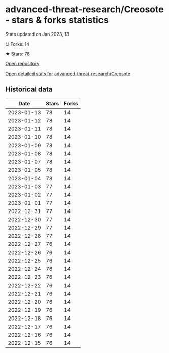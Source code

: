 # advanced-threat-research/Creosote - stars & forks statistics

Stats updated on Jan 2023, 13

☋ Forks: 14

★ Stars: 78

[Open repository](https://github.com/advanced-threat-research/Creosote)

[Open detailed stats for advanced-threat-research/Creosote](https://reviewgithub.com/rep/advanced-threat-research/Creosote)

## Historical data
| Date | Stars | Forks |
|------|-------|-------|
| 2023-01-13 | 78 | 14 | 
| 2023-01-12 | 78 | 14 | 
| 2023-01-11 | 78 | 14 | 
| 2023-01-10 | 78 | 14 | 
| 2023-01-09 | 78 | 14 | 
| 2023-01-08 | 78 | 14 | 
| 2023-01-07 | 78 | 14 | 
| 2023-01-05 | 78 | 14 | 
| 2023-01-04 | 78 | 14 | 
| 2023-01-03 | 77 | 14 | 
| 2023-01-02 | 77 | 14 | 
| 2023-01-01 | 77 | 14 | 
| 2022-12-31 | 77 | 14 | 
| 2022-12-30 | 77 | 14 | 
| 2022-12-29 | 77 | 14 | 
| 2022-12-28 | 77 | 14 | 
| 2022-12-27 | 76 | 14 | 
| 2022-12-26 | 76 | 14 | 
| 2022-12-25 | 76 | 14 | 
| 2022-12-24 | 76 | 14 | 
| 2022-12-23 | 76 | 14 | 
| 2022-12-22 | 76 | 14 | 
| 2022-12-21 | 76 | 14 | 
| 2022-12-20 | 76 | 14 | 
| 2022-12-19 | 76 | 14 | 
| 2022-12-18 | 76 | 14 | 
| 2022-12-17 | 76 | 14 | 
| 2022-12-16 | 76 | 14 | 
| 2022-12-15 | 76 | 14 | 

